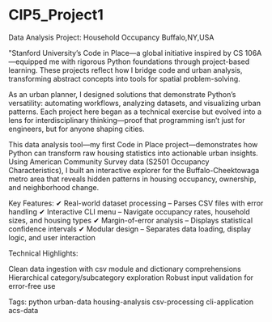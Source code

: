 # CIP5_Project1
Data Analysis Project: Household Occupancy Buffalo,NY,USA

"Stanford University’s Code in Place—a global initiative inspired by CS 106A—equipped me with rigorous Python foundations through project-based learning. These projects reflect how I bridge code and urban analysis, transforming abstract concepts into tools for spatial problem-solving.

As an urban planner, I designed solutions that demonstrate Python’s versatility: automating workflows, analyzing datasets, and visualizing urban patterns. Each project here began as a technical exercise but evolved into a lens for interdisciplinary thinking—proof that programming isn’t just for engineers, but for anyone shaping cities.

This data analysis tool—my first Code in Place project—demonstrates how Python can transform raw housing statistics into actionable urban insights. Using American Community Survey data (S2501 Occupancy Characteristics), I built an interactive explorer for the Buffalo-Cheektowaga metro area that reveals hidden patterns in housing occupancy, ownership, and neighborhood change.

Key Features:
✔ Real-world dataset processing – Parses CSV files with error handling
✔ Interactive CLI menu – Navigate occupancy rates, household sizes, and housing types
✔ Margin-of-error analysis – Displays statistical confidence intervals
✔ Modular design – Separates data loading, display logic, and user interaction

Technical Highlights:

Clean data ingestion with csv module and dictionary comprehensions
Hierarchical category/subcategory exploration
Robust input validation for error-free use

Tags:
python urban-data housing-analysis csv-processing cli-application acs-data

